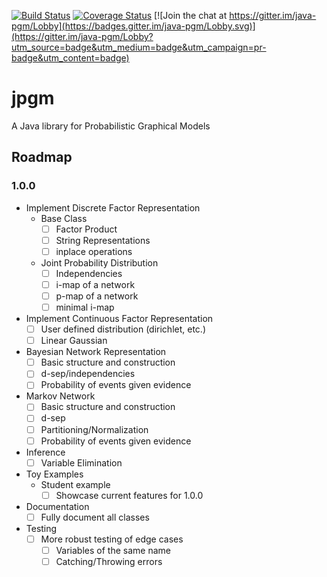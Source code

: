 [![Build Status](https://travis-ci.org/smcmill2/jpgm.svg?branch=master)](https://travis-ci.org/smcmill2/jpgm) [![Coverage Status](https://coveralls.io/repos/github/smcmill2/jpgm/badge.svg?branch=master)](https://coveralls.io/github/smcmill2/jpgm?branch=master) [![Join the chat at https://gitter.im/java-pgm/Lobby](https://badges.gitter.im/java-pgm/Lobby.svg)](https://gitter.im/java-pgm/Lobby?utm_source=badge&utm_medium=badge&utm_campaign=pr-badge&utm_content=badge)

# jpgm

A Java library for Probabilistic Graphical Models

## Roadmap
### 1.0.0
- Implement Discrete Factor Representation
    - Base Class
        - [ ] Factor Product
        - [ ] String Representations
        - [ ] inplace operations
    - Joint Probability Distribution
        - [ ] Independencies
        - [ ] i-map of a network
        - [ ] p-map of a network
        - [ ] minimal i-map
- Implement Continuous Factor Representation
    - [ ] User defined distribution (dirichlet, etc.)
    - [ ] Linear Gaussian
- Bayesian Network Representation
    - [ ] Basic structure and construction
    - [ ] d-sep/independencies
    - [ ] Probability of events given evidence
- Markov Network
    - [ ] Basic structure and construction
    - [ ] d-sep
    - [ ] Partitioning/Normalization
    - [ ] Probability of events given evidence
- Inference
    - [ ] Variable Elimination
- Toy Examples
    - Student example
        - [ ] Showcase current features for 1.0.0
- Documentation
    - [ ] Fully document all classes
- Testing
    - [ ] More robust testing of edge cases
        - [ ] Variables of the same name
        - [ ] Catching/Throwing errors
